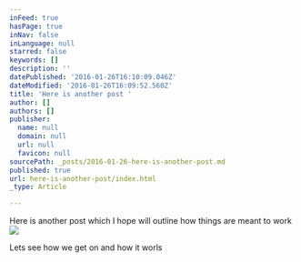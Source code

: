 ```yaml
---
inFeed: true
hasPage: true
inNav: false
inLanguage: null
starred: false
keywords: []
description: ''
datePublished: '2016-01-26T16:10:09.046Z'
dateModified: '2016-01-26T16:09:52.560Z'
title: 'Here is another post '
author: []
authors: []
publisher:
  name: null
  domain: null
  url: null
  favicon: null
sourcePath: _posts/2016-01-26-here-is-another-post.md
published: true
url: here-is-another-post/index.html
_type: Article

---
```

Here is another post which I hope will outline how things are meant to work
![](https://the-grid-user-content.s3-us-west-2.amazonaws.com/5fc1d6bc-cc07-4e97-bbb6-63c967924157.jpg)

Lets see how we get on and how it worls